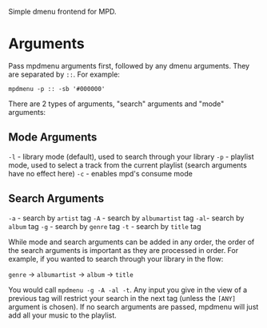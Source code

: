 Simple dmenu frontend for MPD.

# Arguments

Pass mpdmenu arguments first, followed by any dmenu arguments. They are separated by `::`. For example:

    mpdmenu -p :: -sb '#000000'

There are 2 types of arguments, "search" arguments and "mode" arguments:

## Mode Arguments
`-l` - library mode (default), used to search through your library
`-p` - playlist mode, used to select a track from the current playlist (search arguments have no effect here)
`-c` - enables mpd's consume mode

## Search Arguments
`-a` - search by `artist` tag
`-A` - search by `albumartist` tag
`-al`- search by `album` tag
`-g` - search by `genre` tag
`-t` - search by `title` tag

While mode and search arguments can be added in any order, the order of the search arguments is important
as they are processed in order. For example, if you wanted to search through your library in the flow:

`genre` -> `albumartist` -> `album` -> `title`

You would call `mpdmenu -g -A -al -t`. Any input you give in the view of a previous tag will restrict your
search in the next tag (unless the `[ANY]` argument is chosen). If no search arguments are passed, mpdmenu
will just add all your music to the playlist.
